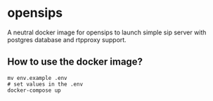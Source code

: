 # opensips

A neutral docker image for opensips to launch simple sip server with postgres database and rtpproxy support.

## How to use the docker image?

    mv env.example .env
    # set values in the .env
    docker-compose up

    